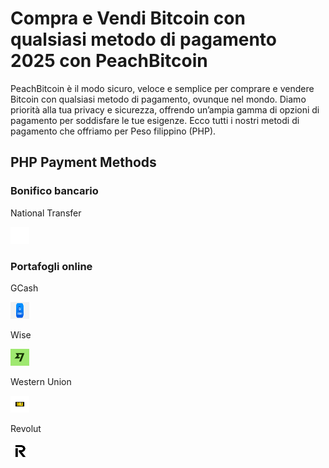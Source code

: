 <body class="payment-methods-page">

# Compra e Vendi Bitcoin con qualsiasi metodo di pagamento 2025 con PeachBitcoin

PeachBitcoin è il modo sicuro, veloce e semplice per comprare e vendere Bitcoin con qualsiasi metodo di pagamento, ovunque nel mondo. Diamo priorità alla tua privacy e sicurezza, offrendo un’ampia gamma di opzioni di pagamento per soddisfare le tue esigenze. Ecco tutti i nostri metodi di pagamento che offriamo per Peso filippino (PHP).

## PHP Payment Methods

### Bonifico bancario

<div class="payment-grid">
    <div class="payment-grid-item">
        <p>National Transfer</p> 
        <img src="/img/faq/logoimg/blank.png" width="30px" height="27px" alt="Compra bitcoin con national transfer, Vendi bitcoin con national transfer">
    </div>
</div>

### Portafogli online

<div class="payment-grid">
    <div class="payment-grid-item">
        <p>GCash</p> 
        <img src="/img/faq/logoimg/gcash.png" width="30px" height="27px" alt="Compra bitcoin con GCash, Vendi bitcoin con GCash">
    </div>
    <div class="payment-grid-item">
        <p>Wise</p> 
        <img src="/img/faq/logoimg/wise.png" width="30px" height="27px" alt="Compra bitcoin con Wise, Vendi bitcoin con Wise">
    </div>
    <div class="payment-grid-item">
        <p>Western Union</p> 
        <img src="/img/faq/logoimg/westernunion.png" width="30px" height="27px" alt="Compra bitcoin con Western Union, Vendi bitcoin con Western Union">
    </div>
    <div class="payment-grid-item">
        <p>Revolut</p> 
        <img src="/img/faq/logoimg/revolut.png" width="30px" height="27px" alt="Compra bitcoin con Revolut, Vendi bitcoin con Revolut">
    </div>
</div>

</body>
